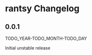 # rantsy Changelog

<!-- markdownlint-disable no-trailing-punctuation -->

## 0.0.1

TODO_YEAR-TODO_MONTH-TODO_DAY

Initial unstable release

